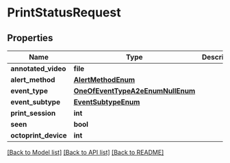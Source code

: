 # PrintStatusRequest

## Properties
Name | Type | Description | Notes
------------ | ------------- | ------------- | -------------
**annotated_video** | **file** |  | 
**alert_method** | [**AlertMethodEnum**](AlertMethodEnum.md) |  | 
**event_type** | [**OneOfEventTypeA2eEnumNullEnum**](OneOfEventTypeA2eEnumNullEnum.md) |  | [optional] 
**event_subtype** | [**EventSubtypeEnum**](EventSubtypeEnum.md) |  | 
**print_session** | **int** |  | 
**seen** | **bool** |  | [optional] 
**octoprint_device** | **int** |  | [optional] 

[[Back to Model list]](../README.md#documentation-for-models) [[Back to API list]](../README.md#documentation-for-api-endpoints) [[Back to README]](../README.md)


